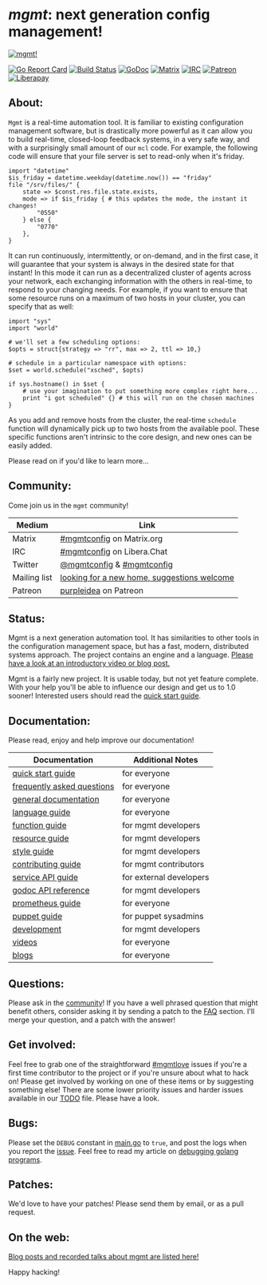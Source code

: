 # *mgmt*: next generation config management!

[![mgmt!](art/mgmt.png)](art/)

[![Go Report Card](https://goreportcard.com/badge/github.com/purpleidea/mgmt?style=flat-square)](https://goreportcard.com/report/github.com/purpleidea/mgmt)
[![Build Status](https://github.com/purpleidea/mgmt/workflows/.github/workflows/test.yaml/badge.svg)](https://github.com/purpleidea/mgmt/actions/)
[![GoDoc](https://img.shields.io/badge/godoc-reference-5272B4.svg?style=flat-square)](https://godocs.io/github.com/purpleidea/mgmt)
[![Matrix](https://img.shields.io/badge/matrix-%23mgmtconfig-orange.svg?style=flat-square)](https://matrix.to/#/#mgmtconfig:matrix.org)
[![IRC](https://img.shields.io/badge/irc-%23mgmtconfig-orange.svg?style=flat-square)](https://web.libera.chat/?channels=#mgmtconfig)
[![Patreon](https://img.shields.io/badge/patreon-donate-yellow.svg?style=flat-square)](https://www.patreon.com/purpleidea)
[![Liberapay](https://img.shields.io/badge/liberapay-donate-yellow.svg?style=flat-square)](https://liberapay.com/purpleidea/donate)

## About:

`Mgmt` is a real-time automation tool. It is familiar to existing configuration
management software, but is drastically more powerful as it can allow you to
build real-time, closed-loop feedback systems, in a very safe way, and with a
surprisingly small amount of our `mcl` code. For example, the following code will
ensure that your file server is set to read-only when it's friday.

```mcl
import "datetime"
$is_friday = datetime.weekday(datetime.now()) == "friday"
file "/srv/files/" {
	state => $const.res.file.state.exists,
	mode => if $is_friday { # this updates the mode, the instant it changes!
		"0550"
	} else {
		"0770"
	},
}
```

It can run continuously, intermittently, or on-demand, and in the first case, it
will guarantee that your system is always in the desired state for that instant!
In this mode it can run as a decentralized cluster of agents across your
network, each exchanging information with the others in real-time, to respond to
your changing needs. For example, if you want to ensure that some resource runs
on a maximum of two hosts in your cluster, you can specify that as well:

```mcl
import "sys"
import "world"

# we'll set a few scheduling options:
$opts = struct{strategy => "rr", max => 2, ttl => 10,}

# schedule in a particular namespace with options:
$set = world.schedule("xsched", $opts)

if sys.hostname() in $set {
	# use your imagination to put something more complex right here...
	print "i got scheduled" {} # this will run on the chosen machines
}
```

As you add and remove hosts from the cluster, the real-time `schedule` function
will dynamically pick up to two hosts from the available pool. These specific
functions aren't intrinsic to the core design, and new ones can be easily added.

Please read on if you'd like to learn more...

## Community:

Come join us in the `mgmt` community!

| Medium | Link |
|---|---|
| Matrix | [#mgmtconfig](https://matrix.to/#/#mgmtconfig:matrix.org) on Matrix.org |
| IRC | [#mgmtconfig](https://web.libera.chat/?channels=#mgmtconfig) on Libera.Chat |
| Twitter | [@mgmtconfig](https://twitter.com/mgmtconfig) & [#mgmtconfig](https://twitter.com/hashtag/mgmtconfig) |
| Mailing list | [looking for a new home, suggestions welcome](https://gitlab.freedesktop.org/freedesktop/freedesktop/-/issues/1082) |
| Patreon | [purpleidea](https://www.patreon.com/purpleidea) on Patreon |

## Status:

Mgmt is a next generation automation tool. It has similarities to other tools in
the configuration management space, but has a fast, modern, distributed systems
approach. The project contains an engine and a language.
[Please have a look at an introductory video or blog post.](docs/on-the-web.md)

Mgmt is a fairly new project. It is usable today, but not yet feature complete.
With your help you'll be able to influence our design and get us to 1.0 sooner!
Interested users should read the [quick start guide](docs/quick-start-guide.md).

## Documentation:

Please read, enjoy and help improve our documentation!

| Documentation | Additional Notes |
|---|---|
| [quick start guide](docs/quick-start-guide.md) | for everyone |
| [frequently asked questions](docs/faq.md) | for everyone |
| [general documentation](docs/documentation.md) | for everyone |
| [language guide](docs/language-guide.md) | for everyone |
| [function guide](docs/function-guide.md) | for mgmt developers |
| [resource guide](docs/resource-guide.md) | for mgmt developers |
| [style guide](docs/style-guide.md) | for mgmt developers |
| [contributing guide](docs/contributing.md) | for mgmt contributors |
| [service API guide](docs/service-guide.md) | for external developers |
| [godoc API reference](https://godoc.org/github.com/purpleidea/mgmt) | for mgmt developers |
| [prometheus guide](docs/prometheus.md) | for everyone |
| [puppet guide](docs/puppet-guide.md) | for puppet sysadmins |
| [development](docs/development.md) | for mgmt developers |
| [videos](docs/on-the-web.md) | for everyone |
| [blogs](docs/on-the-web.md) | for everyone |

## Questions:

Please ask in the [community](#community)!
If you have a well phrased question that might benefit others, consider asking
it by sending a patch to the [FAQ](docs/faq.md) section. I'll merge your
question, and a patch with the answer!

## Get involved:

Feel free to grab one of the straightforward [#mgmtlove](https://github.com/purpleidea/mgmt/labels/mgmtlove)
issues if you're a first time contributor to the project or if you're unsure
about what to hack on! Please get involved by working on one of these items or
by suggesting something else! There are some lower priority issues and harder
issues available in our [TODO](TODO.md) file. Please have a look.

## Bugs:

Please set the `DEBUG` constant in [main.go](https://github.com/purpleidea/mgmt/blob/master/main.go)
to `true`, and post the logs when you report the [issue](https://github.com/purpleidea/mgmt/issues).
Feel free to read my article on [debugging golang programs](https://purpleidea.com/blog/2016/02/15/debugging-golang-programs/).

## Patches:

We'd love to have your patches! Please send them by email, or as a pull request.

## On the web:

[Blog posts and recorded talks about mgmt are listed here!](docs/on-the-web.md)

Happy hacking!
